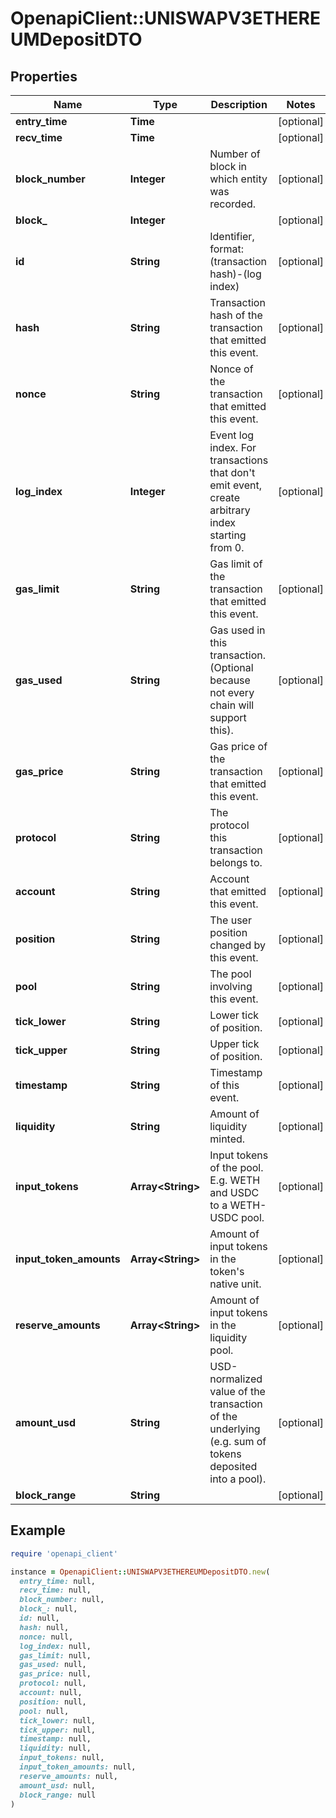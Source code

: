 # OpenapiClient::UNISWAPV3ETHEREUMDepositDTO

## Properties

| Name | Type | Description | Notes |
| ---- | ---- | ----------- | ----- |
| **entry_time** | **Time** |  | [optional] |
| **recv_time** | **Time** |  | [optional] |
| **block_number** | **Integer** | Number of block in which entity was recorded. | [optional] |
| **block_** | **Integer** |  | [optional] |
| **id** | **String** | Identifier, format: (transaction hash)-(log index) | [optional] |
| **hash** | **String** | Transaction hash of the transaction that emitted this event. | [optional] |
| **nonce** | **String** | Nonce of the transaction that emitted this event. | [optional] |
| **log_index** | **Integer** | Event log index. For transactions that don&#39;t emit event, create arbitrary index starting from 0. | [optional] |
| **gas_limit** | **String** | Gas limit of the transaction that emitted this event. | [optional] |
| **gas_used** | **String** | Gas used in this transaction. (Optional because not every chain will support this). | [optional] |
| **gas_price** | **String** | Gas price of the transaction that emitted this event. | [optional] |
| **protocol** | **String** | The protocol this transaction belongs to. | [optional] |
| **account** | **String** | Account that emitted this event. | [optional] |
| **position** | **String** | The user position changed by this event. | [optional] |
| **pool** | **String** | The pool involving this event. | [optional] |
| **tick_lower** | **String** | Lower tick of position. | [optional] |
| **tick_upper** | **String** | Upper tick of position. | [optional] |
| **timestamp** | **String** | Timestamp of this event. | [optional] |
| **liquidity** | **String** | Amount of liquidity minted. | [optional] |
| **input_tokens** | **Array&lt;String&gt;** | Input tokens of the pool. E.g. WETH and USDC to a WETH-USDC pool. | [optional] |
| **input_token_amounts** | **Array&lt;String&gt;** | Amount of input tokens in the token&#39;s native unit. | [optional] |
| **reserve_amounts** | **Array&lt;String&gt;** | Amount of input tokens in the liquidity pool. | [optional] |
| **amount_usd** | **String** | USD-normalized value of the transaction of the underlying (e.g. sum of tokens deposited into a pool). | [optional] |
| **block_range** | **String** |  | [optional] |

## Example

```ruby
require 'openapi_client'

instance = OpenapiClient::UNISWAPV3ETHEREUMDepositDTO.new(
  entry_time: null,
  recv_time: null,
  block_number: null,
  block_: null,
  id: null,
  hash: null,
  nonce: null,
  log_index: null,
  gas_limit: null,
  gas_used: null,
  gas_price: null,
  protocol: null,
  account: null,
  position: null,
  pool: null,
  tick_lower: null,
  tick_upper: null,
  timestamp: null,
  liquidity: null,
  input_tokens: null,
  input_token_amounts: null,
  reserve_amounts: null,
  amount_usd: null,
  block_range: null
)
```

